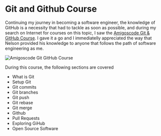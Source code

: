 # Git and Github Course

Continuing my journey in becoming a software engineer, the knowledge of GitHub is a necessity that had to tackle as soon as possible, and during my search on Internet for courses on this topic, I saw the [Amigoscode Git & GitHub Course](https://amigoscode.com/p/git-github). I gave it a go and I immediatelly appreciated the way that Nelson provided his knowledge to anyone that follows the path of software engineering as me.

![Amigoscode Git   GitHub Course](https://user-images.githubusercontent.com/77160233/167264570-d5700190-2433-49b8-acc6-b8365ea5a183.png)

During this course, the following sections are covered

- What is Git
- Setup Git
- Git commits
- Git branches
- Git push
- Git rebase
- Git merge
- Github
- Pull Requests
- Exploring GiHub
- Open Source Software
